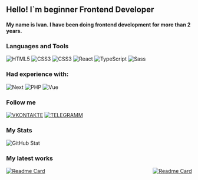 ## Hello! I`m beginner Frontend Developer

#### My name is Ivan. I have been doing frontend development for more than 2 years.

### Languages and Tools
![HTML5]( https://img.shields.io/badge/-HTML5-090909?style=for-the-badge&logo=HTML5&logoColor=ORANGE)
![CSS3]( https://img.shields.io/badge/-CSS3-090909?style=for-the-badge&logo=CSS3&logoColor=42aaff)
![CSS3]( https://img.shields.io/badge/-JavaScript-090909?style=for-the-badge&logo=JavaScript)
![React]( https://img.shields.io/badge/-React-090909?style=for-the-badge&logo=React)
![TypeScript]( https://img.shields.io/badge/-Typescript-090909?style=for-the-badge&logo=Typescript)
![Sass]( https://img.shields.io/badge/-Sass-090909?style=for-the-badge&logo=Sass)

### Had experience  with:
![Next]( https://img.shields.io/badge/-Next-090909?style=for-the-badge&logo=Next.js&logoColor=FFFFF)
![PHP]( https://img.shields.io/badge/-PHP-090909?style=for-the-badge&logo=PHP)
![Vue]( https://img.shields.io/badge/-Vue-090909?style=for-the-badge&logo=Vue.js)


### Follow me 
[![VKONTAKTE]( https://img.shields.io/badge/-VKONTAKTE-090909?style=for-the-badge&logo=VK&logoColor=42AAFF)](https://vk.com/sk1wz)
[![TELEGRAMM]( https://img.shields.io/badge/-TELEGRAM-090909?style=for-the-badge&logo=TELEGRAM)](https://vk.com/sk1wz)

### My Stats
![GitHub Stat](https://github-readme-stats.vercel.app/api?username=sk1wz&show_icons=true&theme=tokyonight)



### My latest works
<div style="display: flex; justify-content: space-between;">
    <a href="https://github.com/anuraghazra/github-readme-stats">
        <img src="https://github-readme-stats.vercel.app/api/pin/?username=anuraghazra&repo=github-readme-stats" alt="Readme Card" />
    </a>
    <a href="https://github.com/anuraghazra/github-readme-stats">
        <img src="https://github-readme-stats.vercel.app/api/pin/?username=anuraghazra&repo=github-readme-stats" alt="Readme Card" />
    </a>
</div>
